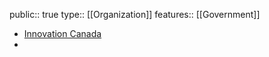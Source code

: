public:: true
type:: [[Organization]]
features:: [[Government]]

- [Innovation Canada](https://www.ic.gc.ca/eic/site/080.nsf/eng/home)
-